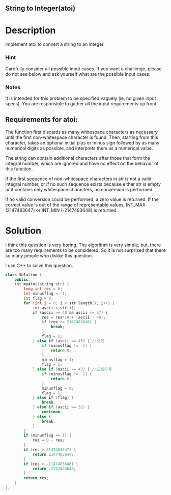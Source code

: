 String to Integer(atoi)
---

# Description

Implement atoi to convert a string to an integer.

### Hint

Carefully consider all possible input cases. If you want a challenge, please do not see below and ask yourself what are the possible input cases.

### Notes

It is intended for this problem to be specified vaguely (ie, no given input specs). You are responsible to gather all the input requirements up front.

## Requirements for atoi:

The function first discards as many whitespace characters as necessary until the first non-whitespace character is found. Then, starting from this character, takes an optional initial plus or minus sign followed by as many numerical digits as possible, and interprets them as a numerical value.

The string can contain additional characters after those that form the integral number, which are ignored and have no effect on the behavior of this function.

If the first sequence of non-whitespace characters in str is not a valid integral number, or if no such sequence exists because either str is empty or it contains only whitespace characters, no conversion is performed.

If no valid conversion could be performed, a zero value is returned. If the correct value is out of the range of representable values, INT_MAX (2147483647) or INT_MIN (-2147483648) is returned.

# Solution

I think this question is very boring. The algorithm is very simple, but, there are too many requirements to be considered. So it is not surprised that there so many people who dislike this question.

I use C++ to solve this question.

``` C++
class Solution {
    public:
    int myAtoi(string str) {
        long int res = 0;
        int minusflag = -1;
        int flag = 0;
        for (int i = 0; i < str.length(); i++) {
            int ascii = str[i];
            if (ascii >= 48 && ascii <= 57) {
                res = res*10 + (ascii - 48);
                if (res >= 2147483648) {
                    break;
                }
                flag = 1;
            } else if (ascii == 45) { //负数
                if (minusflag != -1) {
                    return 0;
                }
                minusflag = 1;
                flag = 1;
            } else if (ascii == 43) { //正数符号
                if (minusflag != -1) {
                    return 0;
                }
                minusflag = 0;
                flag = 1;
            } else if (flag) {
                break;
            } else if (ascii == 32) {
                continue;
            } else {
                break;
            }
        }
        if (minusflag == 1) {
            res = 0 - res;
        }
        if (res > 2147483647) {
            return 2147483647;
        }
        if (res < -2147483648) {
            return -2147483648;
        }
        return res;
    }
};
```
